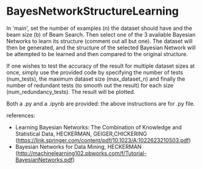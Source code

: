 # BayesNetworkStructureLearning

In 'main', set the number of examples (n) the dataset should have and the beam size (b) of Beam Search. Then select one of the 3 available Bayesian Networks to learn its structure (comment out all but one). 
The dataset will then be generated, and the structure of the selected Bayesian Network will be attempted to be learned and then compared to the original structure.

If one wishes to test the accuracy of the result for multiple dataset sizes at once, simply use the provided code by specifying the number of tests (num_tests), the maximum dataset size (max_dataset_n) and finally the number of redundant tests (to smooth out the result) for each size (num_redundancy_tests). The result will be plotted.

Both a .py and a .ipynb are provided: the above instructions are for .py file.

references: 
- Learning Bayesian Networks: The Combination of Knowledge and Statistical Data, HECKERMAN, GEIGER,CHICKERING  (https://link.springer.com/content/pdf/10.1023/A:1022623210503.pdf)
- Bayesian Networks for Data Mining, HECKERMAN (http://machinelearning102.pbworks.com/f/Tutorial-BayesianNetworks.pdf)
